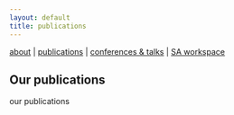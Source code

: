 ```yaml
---
layout: default
title: publications
---
```


[about](about.md)  |  [publications](publications.md)  |  [conferences & talks](conf_talks.md)  |  [SA workspace](sa_coding.md)

## Our publications

our publications

